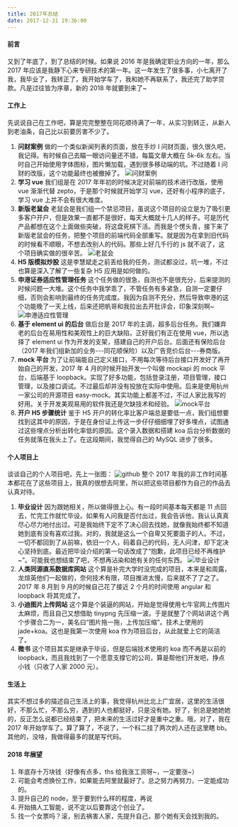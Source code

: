 ```yaml
---
title: 2017年总结
date: 2017-12-31 19:36:00
---
```


#### 前言

又到了年底了，到了总结的时候。如果说 2016 年是我确定职业方向的一年，那么 2017 年应该是我静下心来专研技术的第一年。这一年发生了很多事，小七离开了我，我毕业了，我转正了，我开始学车了，我和她不再联系了，我还完了助学贷款。凡是过往皆为序章，新的 2018 年就要到来了~

#### 工作上

先说说自己在工作吧，算是完完整整在同花顺待满了一年，从实习到转正，从新人到老油条，自己比以前要厉害不少了。

1.  **问财案例**
    做的一个类似新闻列表的页面，放在手炒 I 问财页面，很久很久吧，我记得。有时候自己去瞄一眼访问量还不错，每篇文章大概在 5k-6k 左右。当时自己开始使用字体图标，图片懒加载，遇到很多移动端的坑。不过随着 I 问财的改版，这个功能最终也被撤掉了。
    ![问财案例](https://file.lantingshucheng.com/blog/2018_01_05/anli.png/default)
2.  **学习 vue**
    我们组是在 2017 年年初的时候决定对前端的技术进行改版，使用 vue 渐渐代替 zepto，于是那个时候就开始学习 vue，还好有小程序的底子，学习 vue 上并不会有很大难度。
3.  **新版老鼠会**
    老鼠会是我们组一个禁忌项目，虽说这个项目的设立是为了吸引更多客户开户，但是效果一直都不是很好，每天大概就十几人的样子。可是历代产品都想在这个上面做些突破，将这盘死棋下活。而我是个愣头青，接下来了新版老鼠会的任务，把整个项目的前端代码全部重写。就是因为在拿到旧代码的时候看不顺眼，不想去改别人的代码。那些上好几千行的 js 就不说了，这个项目确实做的很辛苦。
    ![老鼠会](https://file.lantingshucheng.com/blog/2018_01_05/ratclub.png/default)
4.  **H5 版模拟炒股**
    这是李慧斌走之前丢给我的任务，测试都没过，坑一堆，不过也算是深入了解了一些复杂 H5 应用是如何做的。
5.  **申港证券适应性管理任务**
    这个任务做的很急，自测也不是很充分，后来提测的时候问题一大堆。这个任务中我学乖了，不管任务有多紧急，自测一定要仔细，否则会影响到最终的任务完成度。我因为自测不充分，然后导致申港的这个功能晚了一天上线，后来还把帆哥和我拉出去开批评会，印象深刻啊~
    ![申港适应性管理](https://file.lantingshucheng.com/blog/2018_01_05/shengang.jpg/default)
6.  **基于 element ui 的后台**
    做后台是 2017 年的主调，超多后台任务。我们嫌弃老的后台在易用性和美观性上的巨大缺陷，正好我们有正在使用 vue，所以选择了 element ui 作为开发的支架，搭建自己的开户后台。后面还有保险后台（2017 年我们组新加的业务---同花顺保险）以及广告竞价后台---券商版。
7.  **mock 平台**
    为了让前端能自己定义接口，不用每次等待后台接口开发好了再开始自己的开发，2017 年 4 月的时候开始开发一个叫做 mockapi 的 mock 平台，后端基于 loopback。实现了好多功能，包括登录注册，项目管理，接口管理，以及接口调试。不过最后却并没有投放在实际中使用。后来是使用杭州一家公司的开源项目 easy-mock。其实功能上都差不过，不过人家比我写的好用。关于开发美观易用的软件我还是欠缺技术和经验。
    ![mock平台](https://file.lantingshucheng.com/blog/2018_01_05/mock.jpg/default)
8.  **开户 H5 步骤统计**
    鉴于 H5 开户的转化率比客户端总是要低一点，我们组想要找到这其中的原因，于是在身份证上传这一步仔仔细细埋了好多埋点，试图通过这些埋点分析出转化率低的原因。这个录入数据和搭建 koa 后台分析数据的任务就落在我头上了。在这段期间，我觉得自己的 MySQL 进步了很多。

#### 个人项目上

谈谈自己的个人项目吧，先上一张图：
![github](https://file.lantingshucheng.com/github.png/default)
整个 2017 年我的非工作时间基本都花在了这些项目上，我真的很想去阿里，所以把这些项目都作为自己的作品去认真对待。

1.  **毕业设计**
    因为跟她相关，所以做得很上心。有一段时间基本每天都是 11 点回去，忙完工作就忙毕设。如果有人问我是否付出过，我会告诉他，我认认真真尽心尽力地付出过。可是我始终下定不了决心回去找她，就像我始终都不知道她到底有没有喜欢过我。对的，我就是这么一个自卑又死要面子的人。不过，一切不都回到了从前嘛，依旧一个人，码着自己的代码，无人问津，却下定决心坚持到底。最近把毕设介绍的第一句话改成了“抱歉，此项目已经不再维护~”。可能我也想结束了吧，不想再沾染和她有关的任何东西。
    ![毕业设计](https://file.lantingshucheng.com/blog/2018_01_05/design.png/default)
2.  **人类同源直系数据库网站**
    这个算是补完大学时没完成的项目，本来是和周露，龙煊英他们一起做的，奈何技术有限，项目推进太慢，后来就不了了之了。2017 年 8 月到 9 月的时候自己花了接近 2 个月的时间使用 angular 和 loopback 将其完成了。
3.  **小迪图片上传网站**
    这个算是个装逼的网站，开始是觉得使用七牛官网上传图片太麻烦，而且自己又想借助 tinypng 先压缩一波。于是就整了个网站讲这个两个步骤合二为一，美名曰“图片拖一拖，上传加压缩”。技术上使用的 jade+koa。这也是我第一次使用 koa 作为项目后台，从此就爱上它的简洁了。
4.  **微书**
    这个项目其实是继承于毕设，但是后端技术使用的 koa 而不再是以前的 loopback，而且我找到了一个愿意支撑它的公司，算是帮他们开发吧，挣点小钱（只收了人家 2000 元）。

#### 生活上

其实不想过多的描述自己生活上的事，我觉得杭州比北上广宜居，这里的生活很好，不那么忙，不那么穷，遇到的人也都挺好，只是没有她。好了，别总是她她她的，反正怎么说都已经结束了，把未来的生活过好才是重中之重。哦，对了，我在 2017 年开始学车了。算了算了，不说了，一个科二挂了两次的人还在这里瞎 bb。其他的，没啥，我做得最多的就是写代码。

#### 2018 年展望

1.  年底存十万块钱（好像有点多，ths 给我涨工资呀~，一定要涨~）
2.  可能会考虑换份工作，如果能去阿里就最好了。总之努力再努力，一定能成功的。
3.  提升自己的 node，至于要到什么样的程度，再说
4.  开始搞人工智能，说不定以后要靠这个创业了。
5.  找一个女票吗？滚，别去祸害人家，先提升自己，那个她有天会找到我的。
